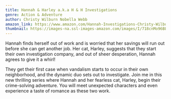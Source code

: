 ```yaml
---
title: Hannah & Harley a.k.a H & H Investigations
genre: Action & Adventure
author: Christy Wilburn Nobella Webb
amazon_link: https://www.amazon.com/Hannah-Investigations-Christy-Wilburn-Nobella/dp/1648951309/ref=sr_1_1?crid=LCX4ASK46K01&keywords=9781648951305&qid=1643542125&sprefix=9781648951305%2Caps%2C249&sr=8-1
thumbnail: https://images-na.ssl-images-amazon.com/images/I/718cnMo96BL.jpg
---
```

Hannah finds herself out of work and is worried that her savings will run out before she can get another job. Her cat, Harley, suggests that they start their own investigation company, and out of sheer desperation, Hannah agrees to give it a whirl!

They get their first case when vandalism starts to occur in their own neighborhood, and the dynamic duo sets out to investigate. Join me in this new thrilling series where Hannah and her fearless cat, Harley, begin their crime-solving adventure. You will meet unexpected characters and even experience a taste of romance as these two work.